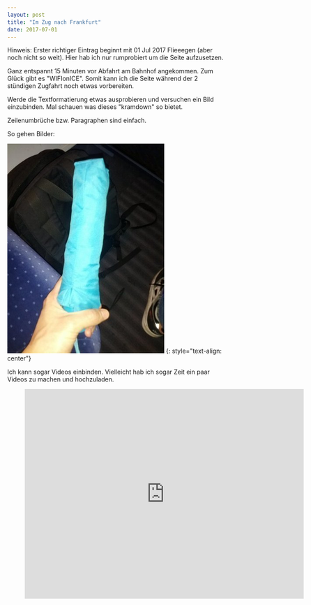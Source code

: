 ```yaml
---
layout: post
title: "Im Zug nach Frankfurt"
date: 2017-07-01
---
```


Hinweis: Erster richtiger Eintrag beginnt mit 01 Jul 2017 Flieeegen (aber noch nicht so weit). Hier hab ich nur rumprobiert um die Seite aufzusetzen.

Ganz entspannt 15 Minuten vor Abfahrt am Bahnhof angekommen. Zum Glück gibt es "WIFIonICE". Somit kann ich die Seite während der 2 stündigen Zugfahrt noch etwas vorbereiten.

Werde die Textformatierung etwas ausprobieren und versuchen ein Bild einzubinden. Mal schauen was dieses "kramdown" so bietet.

Zeilenumbrüche bzw. Paragraphen sind einfach.

So gehen Bilder:

![umbrella](/images/resized/umbrella_in_train_to_ffm.jpg)
{: style="text-align: center"}

Ich kann sogar Videos einbinden. Vielleicht hab ich sogar Zeit ein paar Videos zu machen und hochzuladen.

<center>
<figure class="video_container">
  <iframe src="https://www.youtube.com/embed/CLxntu0QIFA" frameborder="0" allowfullscreen="true" width="640" height="480"> </iframe>
</figure>
</center>
